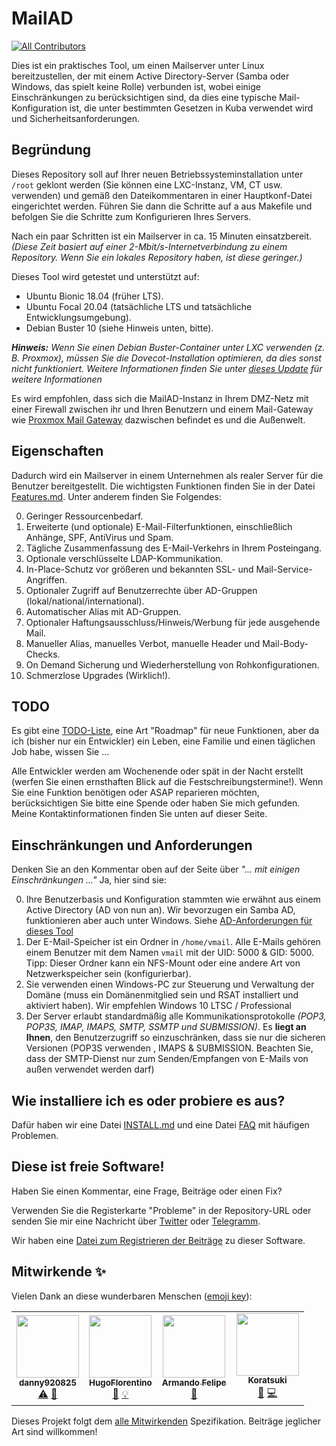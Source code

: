 # MailAD
<!-- ALL-CONTRIBUTORS-BADGE:START - Do not remove or modify this section -->
[![All Contributors](https://img.shields.io/badge/all_contributors-4-orange.svg?style=flat-square)](#contributors-)
<!-- ALL-CONTRIBUTORS-BADGE:END -->

Dies ist ein praktisches Tool, um einen Mailserver unter Linux bereitzustellen, der mit einem Active Directory-Server (Samba oder Windows, das spielt keine Rolle) verbunden ist, wobei einige Einschränkungen zu berücksichtigen sind, da dies eine typische Mail-Konfiguration ist, die unter bestimmten Gesetzen in Kuba verwendet wird und Sicherheitsanforderungen.

## Begründung

Dieses Repository soll auf Ihrer neuen Betriebssysteminstallation unter `/root` geklont werden (Sie können eine LXC-Instanz, VM, CT usw. verwenden) und gemäß den Dateikommentaren in einer Hauptkonf-Datei eingerichtet werden. Führen Sie dann die Schritte auf a aus Makefile und befolgen Sie die Schritte zum Konfigurieren Ihres Servers.

Nach ein paar Schritten ist ein Mailserver in ca. 15 Minuten einsatzbereit. _(Diese Zeit basiert auf einer 2-Mbit/s-Internetverbindung zu einem Repository. Wenn Sie ein lokales Repository haben, ist diese geringer.)_

Dieses Tool wird getestet und unterstützt auf:

- Ubuntu Bionic 18.04 (früher LTS).
- Ubuntu Focal 20.04 (tatsächliche LTS und tatsächliche Entwicklungsumgebung).
- Debian Buster 10 (siehe Hinweis unten, bitte).

_**Hinweis:** Wenn Sie einen Debian Buster-Container unter LXC verwenden (z. B. Proxmox), müssen Sie die Dovecot-Installation optimieren, da dies sonst nicht funktioniert. Weitere Informationen finden Sie unter [dieses Update](https://serverfault.com/questions/976250/dovecot-lxc-Apparmor-Denied-Buster) für weitere Informationen_

Es wird empfohlen, dass sich die MailAD-Instanz in Ihrem DMZ-Netz mit einer Firewall zwischen ihr und Ihren Benutzern und einem Mail-Gateway wie [Proxmox Mail Gateway](https://www.proxmox.com/de/proxmox-mail-gateway) dazwischen befindet es und die Außenwelt.

## Eigenschaften

Dadurch wird ein Mailserver in einem Unternehmen als realer Server für die Benutzer bereitgestellt. Die wichtigsten Funktionen finden Sie in der Datei [Features.md](Features.md). Unter anderem finden Sie Folgendes:

0. Geringer Ressourcenbedarf.
0. Erweiterte (und optionale) E-Mail-Filterfunktionen, einschließlich Anhänge, SPF, AntiVirus und Spam.
0. Tägliche Zusammenfassung des E-Mail-Verkehrs in Ihrem Posteingang.
0. Optionale verschlüsselte LDAP-Kommunikation.
0. In-Place-Schutz vor größeren und bekannten SSL- und Mail-Service-Angriffen.
0. Optionaler Zugriff auf Benutzerrechte über AD-Gruppen (lokal/national/international).
0. Automatischer Alias mit AD-Gruppen.
0. Optionaler Haftungsausschluss/Hinweis/Werbung für jede ausgehende Mail.
0. Manueller Alias, manuelles Verbot, manuelle Header und Mail-Body-Checks.
0. On Demand Sicherung und Wiederherstellung von Rohkonfigurationen.
0. Schmerzlose Upgrades (Wirklich!).

## TODO

Es gibt eine [TODO-Liste](TODO.md), eine Art "Roadmap" für neue Funktionen, aber da ich (bisher nur ein Entwickler) ein Leben, eine Familie und einen täglichen Job habe, wissen Sie ...

Alle Entwickler werden am Wochenende oder spät in der Nacht erstellt (werfen Sie einen ernsthaften Blick auf die Festschreibungstermine!). Wenn Sie eine Funktion benötigen oder ASAP reparieren möchten, berücksichtigen Sie bitte eine Spende oder haben Sie mich gefunden. Meine Kontaktinformationen finden Sie unten auf dieser Seite.

## Einschränkungen und Anforderungen

Denken Sie an den Kommentar oben auf der Seite über _"... mit einigen Einschränkungen ..."_ Ja, hier sind sie:

0. Ihre Benutzerbasis und Konfiguration stammten wie erwähnt aus einem Active Directory (AD von nun an). Wir bevorzugen ein Samba AD, funktionieren aber auch unter Windows. Siehe [AD-Anforderungen für dieses Tool](AD_Requirements.md)
0. Der E-Mail-Speicher ist ein Ordner in `/home/vmail`. Alle E-Mails gehören einem Benutzer mit dem Namen `vmail` mit der UID: 5000 & GID: 5000. Tipp: Dieser Ordner kann ein NFS-Mount oder eine andere Art von Netzwerkspeicher sein (konfigurierbar).
0. Sie verwenden einen Windows-PC zur Steuerung und Verwaltung der Domäne (muss ein Domänenmitglied sein und RSAT installiert und aktiviert haben). Wir empfehlen Windows 10 LTSC / Professional
0. Der Server erlaubt standardmäßig alle Kommunikationsprotokolle _(POP3, POP3S, IMAP, IMAPS, SMTP, SSMTP und SUBMISSION)_. Es **liegt an Ihnen**, den Benutzerzugriff so einzuschränken, dass sie nur die sicheren Versionen (POP3S verwenden , IMAPS & SUBMISSION. Beachten Sie, dass der SMTP-Dienst nur zum Senden/Empfangen von E-Mails von außen verwendet werden darf)

## Wie installiere ich es oder probiere es aus?

Dafür haben wir eine Datei [INSTALL.md](INSTALL.md) und eine Datei [FAQ](FAQ.md) mit häufigen Problemen.

## Diese ist freie Software!

Haben Sie einen Kommentar, eine Frage, Beiträge oder einen Fix?

Verwenden Sie die Registerkarte "Probleme" in der Repository-URL oder senden Sie mir eine Nachricht über [Twitter](https://twitter.com/co7wt) oder [Telegramm](https://t.me/pavelmc).

Wir haben eine [Datei zum Registrieren der Beiträge](Contributors.md) zu dieser Software.

## Mitwirkende ✨

Vielen Dank an diese wunderbaren Menschen ([emoji key](https://allcontributors.org/docs/en/emoji-key)):

<!-- ALL-CONTRIBUTORS-LIST:START - Do not remove or modify this section -->
<!-- prettier-ignore-start -->
<!-- markdownlint-disable -->
<table>
  <tr>
    <td align="center"><a href="https://github.com/danny920825"><img src="https://avatars2.githubusercontent.com/u/33090194?v=4" width="100px;" alt=""/><br /><sub><b>danny920825</b></sub></a><br /><a href="https://github.com/stdevPavelmc/mailad/commits?author=danny920825" title="Tests">⚠️</a> <a href="#ideas-danny920825" title="Ideas, Planning, & Feedback">🤔</a></td>
    <td align="center"><a href="https://github.com/HugoFlorentino"><img src="https://avatars0.githubusercontent.com/u/11479345?v=4" width="100px;" alt=""/><br /><sub><b>HugoFlorentino</b></sub></a><br /><a href="#ideas-HugoFlorentino" title="Ideas, Planning, & Feedback">🤔</a> <a href="#example-HugoFlorentino" title="Examples">💡</a></td>
    <td align="center"><a href="https://www.sysadminsdecuba.com"><img src="https://avatars1.githubusercontent.com/u/12705691?v=4" width="100px;" alt=""/><br /><sub><b>Armando Felipe</b></sub></a><br /><a href="#ideas-armandofcom" title="Ideas, Planning, & Feedback">🤔</a></td>
    <td align="center"><a href="https://github.com/Koratsuki"><img src="https://avatars0.githubusercontent.com/u/20727446?v=4" width="100px;" alt=""/><br /><sub><b>Koratsuki</b></sub></a><br /><a href="#ideas-Koratsuki" title="Ideas, Planning, & Feedback">🤔</a> <a href="https://github.com/stdevPavelmc/mailad/commits?author=Koratsuki" title="Code">💻</a></td>
  </tr>
</table>

<!-- markdownlint-enable -->
<!-- prettier-ignore-end -->
<!-- ALL-CONTRIBUTORS-LIST:END -->

Dieses Projekt folgt dem [alle Mitwirkenden](https://github.com/all-contributors/all-contributors) Spezifikation. Beiträge jeglicher Art sind willkommen!
